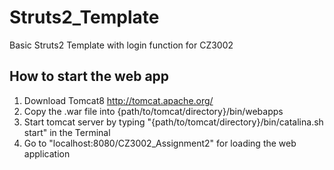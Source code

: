 # Struts2_Template
Basic Struts2 Template with login function for CZ3002


## How to start the web app
1. Download Tomcat8 http://tomcat.apache.org/
2. Copy the .war file into {path/to/tomcat/directory}/bin/webapps
3. Start tomcat server by typing "{path/to/tomcat/directory}/bin/catalina.sh start" in the Terminal
4. Go to "localhost:8080/CZ3002_Assignment2" for loading the web application
